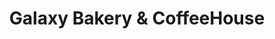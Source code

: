 ---
title: "Galaxy Bakery & CoffeeHouse"
url: /georgetown/galaxy-bakery-und-coffeehouse/
shop: Bäckerei
---
